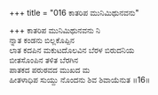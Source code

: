 +++
title = "016 ಕಾತರಿಪ ಮುನಿಮಿಥುನವನು"

+++
ಕಾತರಿಪ ಮುನಿಮಿಥುನವನು ನಿ  
ನ್ನಾತ ಕಂಡನು ಬಿಲ್ಲಕೊಪ್ಪಿನ   
ಲಾತ ಕದಪಿನ ಮಕುಟದೊಲವಿನ ಬೆರಳ ಬಿರುದನಿಯ   
ಬೀತಸೊಂಪಿನ ತಳಿತ ಬೆರಗಿನ  
ಪಾತಕದ ಪರುಠವದ ಮುಖದ ಮ  
ಹೀತಳಾಧಿಪ ಸುಯ್ದು ನೊಂದನು ಶಿವ ಶಿವಾಯೆನುತ     ॥16॥